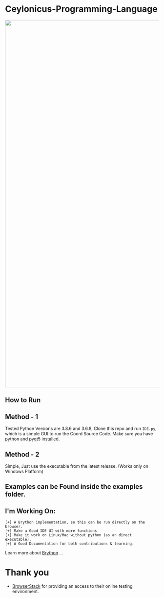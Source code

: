 # Ceylonicus-Programming-Language
<p align="center">
    <img width="1200px" src="https://github.com/RezSat/Ceylonicus/blob/gh-pages/assets/images/logo-1200x268.png"><br/>
  </a>
</p>

## How to Run

## Method - 1
Tested Python Versions are 3.8.6 and 3.6.8,
Clone this repo and run `IDE.py`, which is a simple GUI to run the Coord Source Code. Make sure you have python and pyqt5 installed.

## Method - 2
Simple, Just use the executable from the latest release. (Works only on Windows Platform)

## Examples can be Found inside the examples folder.

## I'm Working On:
```
[+] A Brython implementation, so this can be run directly on the browser.
[+] Make a Good IDE UI with more functions
[+] Make it work on Linux/Mac without python (as an direct executable).
[+] A Good Documentation for both contributions & learning.
```

Learn more about [Brython](https://brython.info/) ...

Thank you
=========

- [BrowserStack](http://www.browserstack.com) for providing an access
to their online testing environment.
